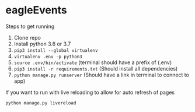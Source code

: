 # eagleEvents

Steps to get running
1. Clone repo
2. Install python 3.6 or 3.7
3. `pip3 install --global virtualenv`
4. `virtualenv .env -p python3`
5. `source .env/bin/activate` (terminal should have a prefix of (.env)
6. `pip3 install -r requirements.txt` (Should install all dependencies)
7. `python manage.py runserver` (Should have a link in terminal to connect to app)

If you want to run with live reloading to allow for auto refresh of pages

`python manage.py livereload`
